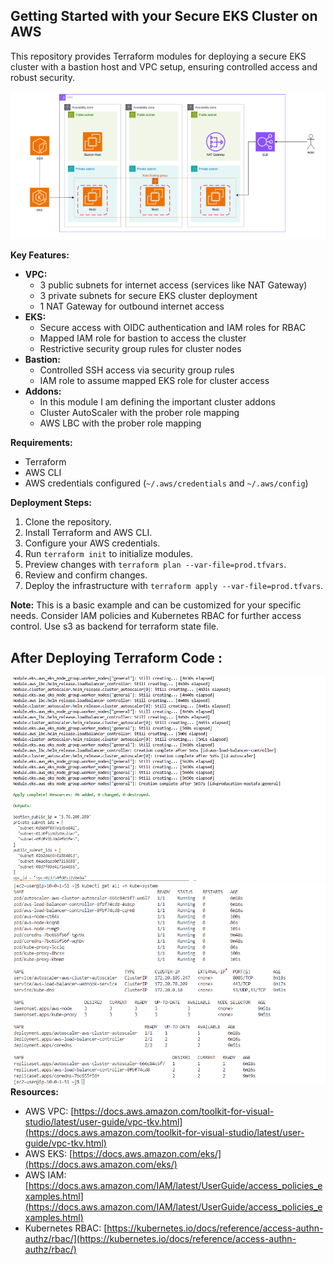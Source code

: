 ##  Getting Started with your Secure EKS Cluster on AWS

This repository provides Terraform modules for deploying a secure EKS cluster with a bastion host and VPC setup, ensuring controlled access and robust security.

![App Screenshot](https://github.com/mostafahassan097/Terraform-EKS/blob/master/Images/3.png)

**Key Features:**

* **VPC:**
    * 3 public subnets for internet access (services like NAT Gateway)
    * 3 private subnets for secure EKS cluster deployment
    * 1 NAT Gateway for outbound internet access
* **EKS:**
    * Secure access with OIDC authentication and IAM roles for RBAC
    * Mapped IAM role for bastion to access the cluster
    * Restrictive security group rules for cluster nodes
* **Bastion:**
    * Controlled SSH access via security group rules
    * IAM role to assume mapped EKS role for cluster access
* **Addons:**
    * In this module I am defining the important cluster addons
    * Cluster AutoScaler with the prober role mapping
    * AWS LBC with the prober role mapping
      
**Requirements:**

* Terraform
* AWS CLI
* AWS credentials configured (`~/.aws/credentials` and `~/.aws/config`)

**Deployment Steps:**

1. Clone the repository.
2. Install Terraform and AWS CLI.
3. Configure your AWS credentials.
4. Run `terraform init` to initialize modules.
5. Preview changes with `terraform plan --var-file=prod.tfvars`.
6. Review and confirm changes.
7. Deploy the infrastructure with `terraform apply --var-file=prod.tfvars`.

**Note:** This is a basic example and can be customized for your specific needs. Consider IAM policies and Kubernetes RBAC for further access control. Use s3 as backend for terraform state file.
## After Deploying Terraform Code  :

![App Screenshot](https://github.com/mostafahassan097/Terraform-EKS/blob/master/Images/1.png)
![App Screenshot](https://github.com/mostafahassan097/Terraform-EKS/blob/master/Images/2.png)
**Resources:**

* AWS VPC: [https://docs.aws.amazon.com/toolkit-for-visual-studio/latest/user-guide/vpc-tkv.html](https://docs.aws.amazon.com/toolkit-for-visual-studio/latest/user-guide/vpc-tkv.html)
* AWS EKS: [https://docs.aws.amazon.com/eks/](https://docs.aws.amazon.com/eks/)
* AWS IAM: [https://docs.aws.amazon.com/IAM/latest/UserGuide/access_policies_examples.html](https://docs.aws.amazon.com/IAM/latest/UserGuide/access_policies_examples.html)
* Kubernetes RBAC: [https://kubernetes.io/docs/reference/access-authn-authz/rbac/](https://kubernetes.io/docs/reference/access-authn-authz/rbac/)

